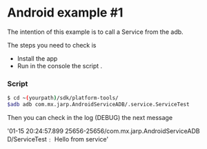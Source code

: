 # Android example #1 

The intention of this example is to call a Service from the adb.

The steps you need to check is

  - Install the app 
  - Run in the console the script .
  
### Script

```sh
$ cd ~(yourpath)/sdk/platform-tools/
$adb adb com.mx.jarp.AndroidServiceADB/.service.ServiceTest
```
Then you can check in the log (DEBUG) the next message

'01-15 20:24:57.899  25656-25656/com.mx.jarp.AndroidServiceADB D/ServiceTest﹕ Hello from service'
